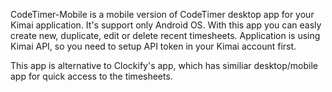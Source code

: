 CodeTimer-Mobile is a mobile version of CodeTimer desktop app for your Kimai application.
It's support only Android OS. With this app you can easly create new, duplicate, edit or delete recent timesheets.
Application is using Kimai API, so you need to setup API token in your Kimai account first. 

This app is alternative to Clockify's app, which has similiar desktop/mobile app for quick access to the timesheets.

